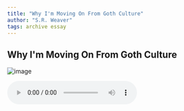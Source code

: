 ```yaml
---
title: "Why I'm Moving On From Goth Culture"
author: "S.R. Weaver"
tags: archive essay
---
```

## Why I'm Moving On From Goth Culture
![image](https://lwflouisa.github.io/UploadedFairyRadio/Images/340537187-256-k611577.jpg)

 <audio controls>
  <source src="https://lwflouisa.github.io/UploadedFairyRadio/Audio/WhyImMovingOnFromGothCulture.webm" type="audio/mpeg">
Your browser does not support the audio element.
</audio>
